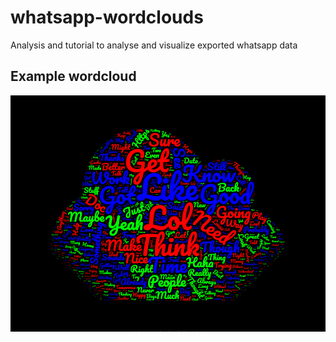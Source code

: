 # whatsapp-wordclouds
Analysis and tutorial to analyse and visualize exported whatsapp data

## Example wordcloud

![Example Cloud](ExampleCloud.png)